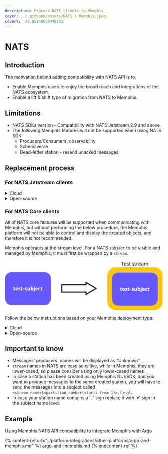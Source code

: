```yaml
---
description: Migrate NATS clients to Memphis
cover: ../.gitbook/assets/NATS + Memphis.jpeg
coverY: -43.05148658448151
---
```


# NATS

## Introduction

The motivation behind adding compatibility with NATS API is to

* Enable Memphis users to enjoy the broad reach and integrations of the NATS ecosystem.
* Enable a lift & shift type of migration from NATS to Memphis.

## Limitations

* NATS SDKs version - Compatibility with NATS Jetstream 2.9 and above.
* The following Memphis features will not be supported when using NATS SDK:
  * Producers/Consumers' observability
  * Schemaverse
  * Dead-letter station - resend unacked messages

## Replacement process

### For NATS Jetstream clients

<details>

<summary>Cloud</summary>

1. Redirect the `servers` parameter to Memphis Cloud broker `hostname`.\
   It can be found in the main dashboard.

<img src="../.gitbook/assets/Screenshot 2023-09-13 at 15.13.48.png" alt="" data-size="line">

2. In Memphis GUI, create a client-type user based on the one you are (or not) using with NATS and concatenate "$MEMPHIS\_ACCOUNT\_ID" to it.
3. Replace port 4222 with 6666.

Code Example (Before)

{% code title="main.py" lineNumbers="true" %}
```python
import asyncio
import nats

async def main():
    connection_opts = {
        "servers": "localhost:4222",
        "allow_reconnect": True,
        "max_reconnect_attempts": 10,
        "reconnect_time_wait": 3,
        "connect_timeout": 15,
        "user":"nats", # Optional in NATS. Mandatory in Memphis.
        "password":"natspassword" # Optional in NATS. Mandatory in Memphis.
    }
    conn = await nats.connect(**connection_opts)

    js = conn.jetstream()
    await js.add_stream(name="test", subjects=["test"])
    await js.publish("test", "hello world".encode())

    await conn.close()

if __name__ == "__main__":
    asyncio.run(main())
```
{% endcode %}

Code Example (After)

{% code title="main.py" lineNumbers="true" %}
```python
import asyncio
import nats

async def main():
    connection_opts = {
        "servers": "aws-eu-central-1.cloud.memphis.dev:6666",
        "allow_reconnect": True,
        "max_reconnect_attempts": 10,
        "reconnect_time_wait": 3,
        "connect_timeout": 15,
        "user":"nats$123456789",
        "password":"natspassword"
    }
    conn = await nats.connect(**connection_opts)

    js = conn.jetstream()
    await js.add_stream(name="test", subjects=["test"])
    await js.publish("test", "hello world".encode())

    await conn.close()

if __name__ == "__main__":
    asyncio.run(main())
```
{% endcode %}

</details>

<details>

<summary>Open-source</summary>

1. Redirect the `servers` parameter to Memphis `hostname`
2. Change port 4222 to 6666
3. In Memphis GUI, create a client-type user based on the one you are (or not) using with NATS

Code Example (Before)

{% code title="main.py" lineNumbers="true" %}
```python
import asyncio
import nats

async def main():
    connection_opts = {
        "servers": "localhost:4222",
        "allow_reconnect": True,
        "max_reconnect_attempts": 10,
        "reconnect_time_wait": 3,
        "connect_timeout": 15,
        "user":"nats", # Optional in NATS. Mandatory in Memphis.
        "password":"natspassword" # Optional in NATS. Mandatory in Memphis.
    }
    conn = await nats.connect(**connection_opts)

    js = conn.jetstream()
    await js.add_stream(name="test", subjects=["test"])
    await js.publish("test", "hello world".encode())

    await conn.close()

if __name__ == "__main__":
    asyncio.run(main())
```
{% endcode %}

Code Example (After)

{% code title="main.py" lineNumbers="true" %}
```python
import asyncio
import nats

async def main():
    connection_opts = {
        "servers": "localhost:6666",
        "allow_reconnect": True,
        "max_reconnect_attempts": 10,
        "reconnect_time_wait": 3,
        "connect_timeout": 15,
        "user":"nats",
        "password":"natspassword"
    }
    conn = await nats.connect(**connection_opts)

    js = conn.jetstream()
    await js.add_stream(name="test", subjects=["test"])
    await js.publish("test", "hello world".encode())

    await conn.close()

if __name__ == "__main__":
    asyncio.run(main())
```
{% endcode %}

</details>

### For NATS Core clients

All of NATS core features will be supported when communicating with Memphis, but without performing the below procedure, the Memphis platform will not be able to control and display the created objects, and therefore it is not recommended.&#x20;

Memphis operates at the stream level. For a NATS `subject` to be visible and managed by Memphis, it must first be wrapped by a `stream`.

<img src="../.gitbook/assets/image (10).png" alt="" data-size="original">

Follow the below instructions based on your Memphis deployment type:

<details>

<summary>Cloud</summary>

1. Install [NATS CLI](https://docs.nats.io/using-nats/nats-tools/nats\_cli).
2. Perform the below instructions.\
   Needed information can be found in the main dashboard.

<img src="../.gitbook/assets/Screenshot 2023-09-13 at 15.13.48.png" alt="" data-size="original">

{% code overflow="wrap" lineNumbers="true" %}
```bash
nats stream add -s <MEMPHIS_BROKER_HOSTNAME>:6666 --user='<MEMPHIS_CLIENT_USER>$<ACCOUNT_ID>' --password='<MEMPHIS_CLIENT_USER_PASSWORD>' --timeout=10s
```
{% endcode %}

Example:

{% code overflow="wrap" lineNumbers="true" %}
```bash
nats stream add -s aws-eu-central-1.cloud.memphis.dev:6666 --user='nats$123456789' --password='natsmemphis!@#' --timeout=10s
```
{% endcode %}

Walkthrough example

{% code lineNumbers="true" %}
```bash
? Subjects test
? Storage file
? Replication 1
? Retention Policy Limits
? Discard Policy New
? Stream Messages Limit -1
? Per Subject Messages Limit -1
? Total Stream Size -1
? Message TTL -1
? Max Message Size -1
? Duplicate tracking time window 2m0s
? Allow message Roll-ups Yes
? Allow message deletion Yes
? Allow purging subjects or the entire stream Yes
```
{% endcode %}

Replacements in the client's code -

1. Redirect the `servers` parameter to Memphis Cloud broker `hostname`.\
   It can be found in the main dashboard.
2. Change port 4222 to 6666
3. In Memphis GUI, create a client-type user based on the one you are (or not) using with NATS

Code Example (Before)

{% code title="main.py" lineNumbers="true" %}
```python
import asyncio
import nats

async def main():
    connection_opts = {
        "servers": "localhost:4222",
        "allow_reconnect": True,
        "max_reconnect_attempts": 10,
        "reconnect_time_wait": 3,
        "connect_timeout": 15,
        "user":"nats", # Optional in NATS. Mandatory in Memphis.
        "password":"natspassword" # Optional in NATS. Mandatory in Memphis.
    }
    conn = await nats.connect(**connection_opts)

    await conn.publish("test", "hello world".encode())
    await conn.close()

if __name__ == "__main__":
    asyncio.run(main())
```
{% endcode %}

Code Example (After)

{% code title="main.py" lineNumbers="true" %}
```python
import asyncio
import nats

async def main():
    connection_opts = {
        "servers": "aws-eu-central-1.cloud.memphis.dev:6666",
        "allow_reconnect": True,
        "max_reconnect_attempts": 10,
        "reconnect_time_wait": 3,
        "connect_timeout": 15,
        "user":"nats$123456789", # Optional in NATS. Mandatory in Memphis.
        "password":"natspassword" # Optional in NATS. Mandatory in Memphis.
    }
    conn = await nats.connect(**connection_opts)

    await conn.publish("test", "hello world".encode())
    await conn.close()

if __name__ == "__main__":
    asyncio.run(main())
```
{% endcode %}

</details>

<details>

<summary>Open-source</summary>

1. Install [NATS CLI](https://docs.nats.io/using-nats/nats-tools/nats\_cli).
2. Perform the below instructions based on your Memphis type of authentication:

{% code overflow="wrap" lineNumbers="true" %}
```bash
nats stream add -s <MEMPHIS_BROKER_URL>:6666 --user=<MEMPHIS_CLIENT_USER> --password=<MEMPHIS_CLIENT_USER_PASSWORD>
```
{% endcode %}

Walkthrough example

{% code overflow="wrap" lineNumbers="true" fullWidth="false" %}
```bash
? Subjects test
? Storage file
? Replication 1
? Retention Policy Limits
? Discard Policy New
? Stream Messages Limit -1
? Per Subject Messages Limit -1
? Total Stream Size -1
? Message TTL -1
? Max Message Size -1
? Duplicate tracking time window 2m0s
? Allow message Roll-ups Yes
? Allow message deletion Yes
? Allow purging subjects or the entire stream Yes
```
{% endcode %}

#### When using Memphis Connection token-based authentication (Legacy OS):

{% code overflow="wrap" lineNumbers="true" %}
```bash
nats stream add -s <MEMPHIS_BROKER_URL>:6666 --user=<MEMPHIS_APPLICATION_USER>::<MEMPHIS_CONNECTION_TOKEN> 
```
{% endcode %}

#### Allowed characters for `stream` name

* a-z/A-Z
* 0-9
* \_ -

Any other character will not be accepted.

</details>

## Important to know

* Messages' producers' names will be displayed as "Unknown".
* `stream` names in NATS are case sensitive, while in Memphis, they are lower-cased, so please consider using only lower-cased names.
* In case a station has been created using Memphis GUI/SDK, and you want to produce messages to the same created station, you will have to send the messages into a subject called `<stream_name>$<partition_number(starts from 1)>.final`.&#x20;
* In case your station name contains a '`.`' sign replace it with '`#`' sign in the subject name level.

## Example

Using Memphis NATS API compatibility to integrate Memphis with Argo

{% content-ref url="../platform-integrations/other-platforms/argo-and-memphis.md" %}
[argo-and-memphis.md](../platform-integrations/other-platforms/argo-and-memphis.md)
{% endcontent-ref %}
